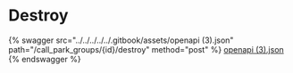 # Destroy

{% swagger src="../../../../../.gitbook/assets/openapi (3).json" path="/call_park_groups/{id}/destroy" method="post" %}
[openapi (3).json](<../../../../../.gitbook/assets/openapi (3).json>)
{% endswagger %}
